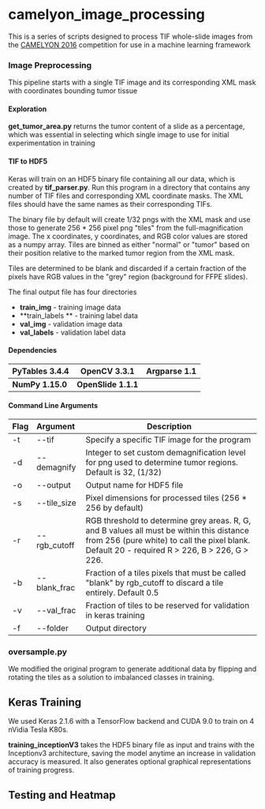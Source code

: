 # camelyon_image_processing

This is a series of scripts designed to process TIF whole-slide images from the [CAMELYON 2016](https://camelyon16.grand-challenge.org/Data/) competition for use in a machine learning framework

### Image Preprocessing

This pipeline starts with a single TIF image and its corresponding XML mask with coordinates bounding tumor tissue

#### Exploration
**get_tumor_area.py** returns the tumor content of a slide as a percentage, which was essential in selecting which single image to use for initial experimentation in training

#### TIF to HDF5

Keras will train on an HDF5 binary file containing all our data, which is created by **tif_parser.py**. Run this program in a directory that  contains any number of TIF files and corresponding XML coordinate masks. The XML files should have the same names as their corresponding TIFs.

The binary file by default will create 1/32 pngs with the XML mask and use those to generate 256 * 256 pixel png "tiles" from the full-magnification image. The x coordinates, y coordinates, and RGB color values are stored as a numpy array. Tiles are binned as either "normal" or "tumor" based on their position relative to the marked tumor region from the XML mask.

Tiles are determined to be blank and discarded if a certain fraction of the pixels have RGB values in the "grey" region (background for FFPE slides).

The final output file has four directories

- **train_img** - training image data
- **train_labels ** - training label data
- **val_img** - validation image data
- **val_labels** - validation label data

#### Dependencies

| PyTables 3.4.4   | OpenCV 3.3.1        | Argparse 1.1 |
| ---------------- | ------------------- | ------------ |
| **NumPy 1.15.0** | **OpenSlide 1.1.1** |              |

#### Command Line Arguments

| Flag | Argument     | Description                                                  |
| ---- | :----------- | ------------------------------------------------------------ |
| -t   | --tif        | Specify a specific TIF image for the program                 |
| -d   | --demagnify  | Integer to set custom demagnification level for png used to determine tumor regions. Default is 32, (1/32) |
| -o   | --output     | Output name for HDF5 file                                    |
| -s   | --tile_size  | Pixel dimensions for processed tiles (256 * 256 by default)  |
| -r   | --rgb_cutoff | RGB threshold to determine grey areas. R, G, and B values all must be within this distance from 256 (pure white) to call the pixel blank. Default 20 - required R > 226, B > 226, G > 226. |
| -b   | --blank_frac | Fraction of a tiles pixels that must be called "blank" by rgb_cutoff to discard a tile entirely. Default 0.5 |
| -v   | --val_frac   | Fraction of tiles to be reserved for validation in keras training |
| -f   | --folder     | Output directory                                             |

### oversample.py

We modified the original program to generate additional data by flipping and rotating the tiles as a solution to imbalanced classes in training.

## Keras Training

We used Keras 2.1.6 with a TensorFlow backend and CUDA 9.0 to train on 4 nVidia Tesla K80s.

**training_inceptionV3** takes the HDF5 binary file as input and trains with the Inceptionv3 architecture, saving the model anytime an increase in validation accuracy is measured. It also generates optional graphical representations of training progress.



## Testing and Heatmap

